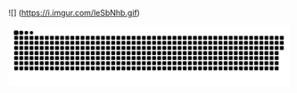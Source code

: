 ![] (https://i.imgur.com/leSbNhb.gif)

<a href='https://eto-anime.fun'><img src="contributions.svg"></a>
